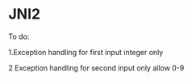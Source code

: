 # JNI2

To do:

1.Exception handling for first input integer only
 
2 Exception handling for second input only allow 0-9